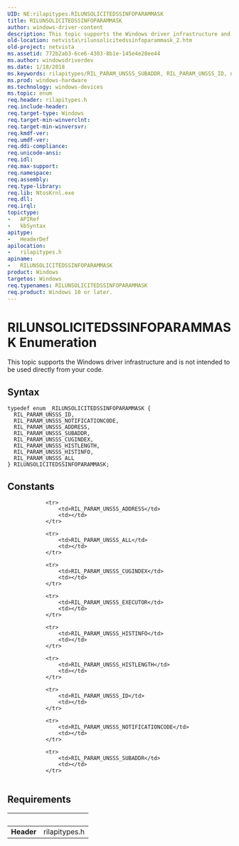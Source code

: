 ```yaml
---
UID: NE:rilapitypes.RILUNSOLICITEDSSINFOPARAMMASK
title: RILUNSOLICITEDSSINFOPARAMMASK
author: windows-driver-content
description: This topic supports the Windows driver infrastructure and is not intended to be used directly from your code.
old-location: netvista\rilunsolicitedssinfoparammask_2.htm
old-project: netvista
ms.assetid: 772b2ab3-6ce6-4303-8b1e-145e4e28ee44
ms.author: windowsdriverdev
ms.date: 1/18/2018
ms.keywords: rilapitypes/RIL_PARAM_UNSSS_SUBADDR, RIL_PARAM_UNSSS_ID, netvista.rilunsolicitedssinfoparammask_2, RIL_PARAM_UNSSS_SUBADDR, RILUNSOLICITEDSSINFOPARAMMASK, RIL_PARAM_UNSSS_CUGINDEX, RIL_PARAM_UNSSS_ADDRESS, rilapitypes/RIL_PARAM_UNSSS_ADDRESS, RIL_PARAM_UNSSS_HISTLENGTH, rilapitypes/RIL_PARAM_UNSSS_HISTINFO, rilapitypes/RIL_PARAM_UNSSS_HISTLENGTH, rilapitypes/RILUNSOLICITEDSSINFOPARAMMASK, rilapitypes/RIL_PARAM_UNSSS_ID, rilapitypes/RIL_PARAM_UNSSS_CUGINDEX, rilapitypes/RIL_PARAM_UNSSS_ALL, RIL_PARAM_UNSSS_NOTIFICATIONCODE, rilapitypes/RIL_PARAM_UNSSS_NOTIFICATIONCODE, RILUNSOLICITEDSSINFOPARAMMASK enumeration [Network Drivers Starting with Windows Vista], RIL_PARAM_UNSSS_ALL, RIL_PARAM_UNSSS_HISTINFO
ms.prod: windows-hardware
ms.technology: windows-devices
ms.topic: enum
req.header: rilapitypes.h
req.include-header: 
req.target-type: Windows
req.target-min-winverclnt: 
req.target-min-winversvr: 
req.kmdf-ver: 
req.umdf-ver: 
req.ddi-compliance: 
req.unicode-ansi: 
req.idl: 
req.max-support: 
req.namespace: 
req.assembly: 
req.type-library: 
req.lib: NtosKrnl.exe
req.dll: 
req.irql: 
topictype:
-	APIRef
-	kbSyntax
apitype:
-	HeaderDef
apilocation:
-	rilapitypes.h
apiname:
-	RILUNSOLICITEDSSINFOPARAMMASK
product: Windows
targetos: Windows
req.typenames: RILUNSOLICITEDSSINFOPARAMMASK
req.product: Windows 10 or later.
---
```


# RILUNSOLICITEDSSINFOPARAMMASK Enumeration
This topic supports the Windows driver infrastructure and is not intended to be used directly from your code.

## Syntax
````
typedef enum _RILUNSOLICITEDSSINFOPARAMMASK { 
  RIL_PARAM_UNSSS_ID,
  RIL_PARAM_UNSSS_NOTIFICATIONCODE,
  RIL_PARAM_UNSSS_ADDRESS,
  RIL_PARAM_UNSSS_SUBADDR,
  RIL_PARAM_UNSSS_CUGINDEX,
  RIL_PARAM_UNSSS_HISTLENGTH,
  RIL_PARAM_UNSSS_HISTINFO,
  RIL_PARAM_UNSSS_ALL
} RILUNSOLICITEDSSINFOPARAMMASK;
````

## Constants

<table>
            
                <tr>
                    <td>RIL_PARAM_UNSSS_ADDRESS</td>
                    <td></td>
                </tr>
            
                <tr>
                    <td>RIL_PARAM_UNSSS_ALL</td>
                    <td></td>
                </tr>
            
                <tr>
                    <td>RIL_PARAM_UNSSS_CUGINDEX</td>
                    <td></td>
                </tr>
            
                <tr>
                    <td>RIL_PARAM_UNSSS_EXECUTOR</td>
                    <td></td>
                </tr>
            
                <tr>
                    <td>RIL_PARAM_UNSSS_HISTINFO</td>
                    <td></td>
                </tr>
            
                <tr>
                    <td>RIL_PARAM_UNSSS_HISTLENGTH</td>
                    <td></td>
                </tr>
            
                <tr>
                    <td>RIL_PARAM_UNSSS_ID</td>
                    <td></td>
                </tr>
            
                <tr>
                    <td>RIL_PARAM_UNSSS_NOTIFICATIONCODE</td>
                    <td></td>
                </tr>
            
                <tr>
                    <td>RIL_PARAM_UNSSS_SUBADDR</td>
                    <td></td>
                </tr>
</table>


## Requirements
| &nbsp; | &nbsp; |
| ---- |:---- |
| **Header** | rilapitypes.h |